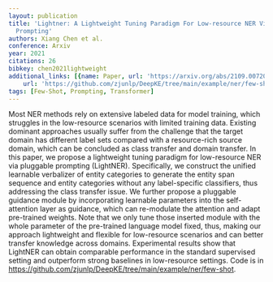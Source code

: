 ```yaml
---
layout: publication
title: 'Lightner: A Lightweight Tuning Paradigm For Low-resource NER Via Pluggable
  Prompting'
authors: Xiang Chen et al.
conference: Arxiv
year: 2021
citations: 26
bibkey: chen2021lightweight
additional_links: [{name: Paper, url: 'https://arxiv.org/abs/2109.00720'}, {name: Code,
    url: 'https://github.com/zjunlp/DeepKE/tree/main/example/ner/few-shot'}]
tags: [Few-Shot, Prompting, Transformer]
---
```

Most NER methods rely on extensive labeled data for model training, which
struggles in the low-resource scenarios with limited training data. Existing
dominant approaches usually suffer from the challenge that the target domain
has different label sets compared with a resource-rich source domain, which can
be concluded as class transfer and domain transfer. In this paper, we propose a
lightweight tuning paradigm for low-resource NER via pluggable prompting
(LightNER). Specifically, we construct the unified learnable verbalizer of
entity categories to generate the entity span sequence and entity categories
without any label-specific classifiers, thus addressing the class transfer
issue. We further propose a pluggable guidance module by incorporating
learnable parameters into the self-attention layer as guidance, which can
re-modulate the attention and adapt pre-trained weights. Note that we only tune
those inserted module with the whole parameter of the pre-trained language
model fixed, thus, making our approach lightweight and flexible for
low-resource scenarios and can better transfer knowledge across domains.
Experimental results show that LightNER can obtain comparable performance in
the standard supervised setting and outperform strong baselines in low-resource
settings. Code is in
https://github.com/zjunlp/DeepKE/tree/main/example/ner/few-shot.